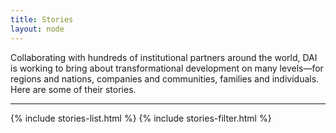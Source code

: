 ```yaml
---
title: Stories
layout: node
---
```

Collaborating with hundreds of institutional partners around the world, DAI is working to bring about transformational development on many levels—for regions and nations, companies and communities, families and individuals. Here are some of their stories.
<hr>
{% include stories-list.html %}
{% include stories-filter.html %}
